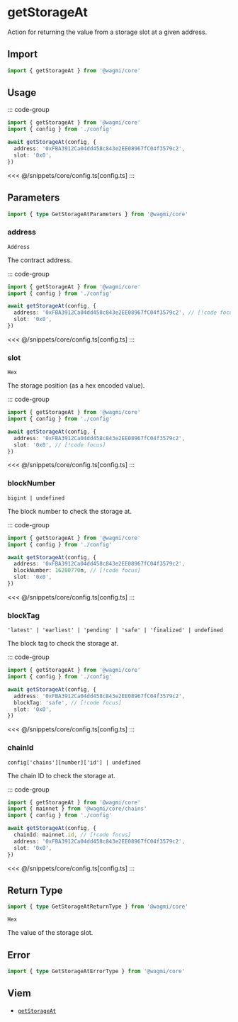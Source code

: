<script setup>
const packageName = '@wagmi/core'
const actionName = 'getStorageAt'
const typeName = 'getStorageAt'
</script>

# getStorageAt

Action for returning the value from a storage slot at a given address.

## Import

```ts
import { getStorageAt } from '@wagmi/core'
```

## Usage

::: code-group
```ts [index.ts]
import { getStorageAt } from '@wagmi/core'
import { config } from './config'

await getStorageAt(config, {
  address: '0xFBA3912Ca04dd458c843e2EE08967fC04f3579c2',
  slot: '0x0',
})
```
<<< @/snippets/core/config.ts[config.ts]
:::

## Parameters

```ts
import { type GetStorageAtParameters } from '@wagmi/core'
```

### address

`Address`

The contract address.

::: code-group
```ts [index.ts]
import { getStorageAt } from '@wagmi/core'
import { config } from './config'

await getStorageAt(config, {
  address: '0xFBA3912Ca04dd458c843e2EE08967fC04f3579c2', // [!code focus]
  slot: '0x0',
})
```
<<< @/snippets/core/config.ts[config.ts]
:::

### slot

`Hex`

The storage position (as a hex encoded value).

::: code-group
```ts [index.ts]
import { getStorageAt } from '@wagmi/core'
import { config } from './config'

await getStorageAt(config, {
  address: '0xFBA3912Ca04dd458c843e2EE08967fC04f3579c2',
  slot: '0x0', // [!code focus]
})
```
<<< @/snippets/core/config.ts[config.ts]
:::

### blockNumber

`bigint | undefined`

The block number to check the storage at.

::: code-group
```ts [index.ts]
import { getStorageAt } from '@wagmi/core'
import { config } from './config'

await getStorageAt(config, {
  address: '0xFBA3912Ca04dd458c843e2EE08967fC04f3579c2',
  blockNumber: 16280770n, // [!code focus]
  slot: '0x0',
})
```
<<< @/snippets/core/config.ts[config.ts]
:::

### blockTag

`'latest' | 'earliest' | 'pending' | 'safe' | 'finalized' | undefined`

The block tag to check the storage at.

::: code-group
```ts [index.ts]
import { getStorageAt } from '@wagmi/core'
import { config } from './config'

await getStorageAt(config, {
  address: '0xFBA3912Ca04dd458c843e2EE08967fC04f3579c2',
  blockTag: 'safe', // [!code focus]
  slot: '0x0',
})
```
<<< @/snippets/core/config.ts[config.ts]
:::

### chainId

`config['chains'][number]['id'] | undefined`

The chain ID to check the storage at.

::: code-group
```ts [index.ts]
import { getStorageAt } from '@wagmi/core'
import { mainnet } from '@wagmi/core/chains'
import { config } from './config'

await getStorageAt(config, {
  chainId: mainnet.id, // [!code focus]
  address: '0xFBA3912Ca04dd458c843e2EE08967fC04f3579c2',
  slot: '0x0',
})
```
<<< @/snippets/core/config.ts[config.ts]
:::

## Return Type

```ts
import { type GetStorageAtReturnType } from '@wagmi/core'
```

`Hex`

The value of the storage slot.

## Error

```ts
import { type GetStorageAtErrorType } from '@wagmi/core'
```

<!--@include: @shared/query-imports.md-->

## Viem

- [`getStorageAt`](https://viem.sh/docs/contract/getStorageAt)
